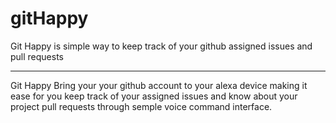 # gitHappy

Git Happy is simple way to keep track of your github assigned issues and pull requests

---

Git Happy Bring your your github account to your alexa device making it ease for you keep track of your assigned issues and know about your project pull requests through semple voice command interface.
